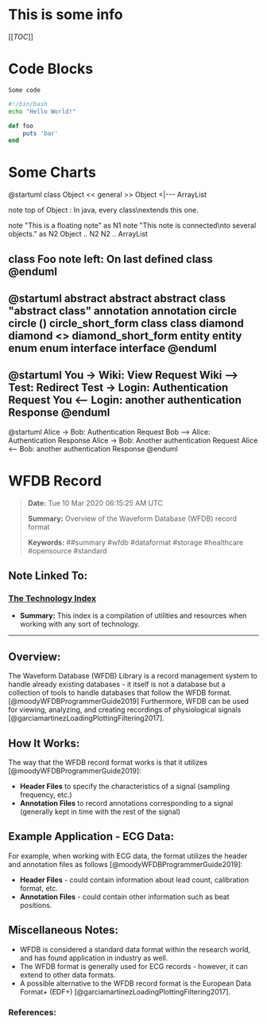 # This is some info
[[_TOC_]]

# Code Blocks
`Some code`

~~~bash
#!/bin/bash
echo "Hello World!"
~~~

```ruby
def foo
    puts 'bar'
end
```
# Some Charts
@startuml
class Object << general >>
Object <|--- ArrayList

note top of Object : In java, every class\nextends this one.

note "This is a floating note" as N1
note "This note is connected\nto several objects." as N2
Object .. N2
N2 .. ArrayList

class Foo
note left: On last defined class
@enduml
---
@startuml
abstract        abstract
abstract class  "abstract class"
annotation      annotation
circle          circle
()              circle_short_form
class           class
diamond         diamond
<>              diamond_short_form
entity          entity
enum            enum
interface       interface
@enduml
---
@startuml
You -> Wiki: View Request
Wiki --> Test: Redirect
Test -> Login: Authentication Request
You <-- Login: another authentication Response
@enduml
---
@startuml
Alice -> Bob: Authentication Request
Bob --> Alice: Authentication Response
Alice -> Bob: Another authentication Request
Alice <-- Bob: another authentication Response
@enduml

# WFDB Record

> **Date:** Tue 10 Mar 2020 06:15:25 AM UTC
> 
> **Summary:** Overview of the Waveform Database (WFDB) record format
>
> **Keywords:** ##summary #wfdb #dataformat #storage #healthcare #opensource #standard 

## **Note Linked To:**

### [The Technology Index](03162020223918-technology-index)
- **Summary:** This index is a compilation of utilities and resources when working with any sort of technology.

---

## **Overview:**

The Waveform Database (WFDB) Library is a record management system to handle already existing databases - it itself is not a database but a collection of tools to handle databases that follow the WFDB format. [@moodyWFDBProgrammerGuide2019] Furthermore, WFDB can be used for viewing, analyzing, and creating recordings of physiological signals [@garciamartinezLoadingPlottingFiltering2017].

## **How It Works:**

The way that the WFDB record format works is that it utilizes [@moodyWFDBProgrammerGuide2019]:

- **Header Files** to specify the characteristics of a signal (sampling frequency, etc.)
- **Annotation Files** to record annotations corresponding to a signal (generally kept in time with the rest of the signal)

## **Example Application - ECG Data:**

For example, when working with ECG data, the format utilizes the header and annotation files as follows [@moodyWFDBProgrammerGuide2019]:

- **Header Files** - could contain information about lead count, calibration format, etc.
- **Annotation Files** - could contain other information such as beat positions.

## **Miscellaneous Notes:**

- WFDB is considered a standard data format within the research world, and has found application in industry as well.
- The WFDB format is generally used for ECG records - however, it can extend to other data formats.
- A possible alternative to the WFDB record format is the European Data Format+ (EDF+) [@garciamartinezLoadingPlottingFiltering2017].

### **References:** 
